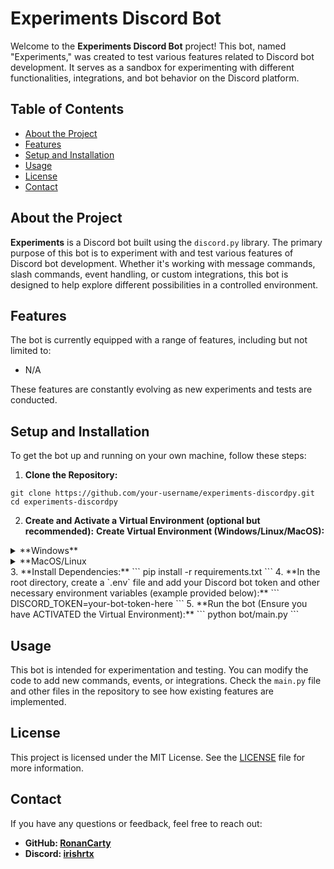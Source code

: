 # Experiments Discord Bot

Welcome to the **Experiments Discord Bot** project! This bot, named "Experiments," was created to test various features related to Discord bot development. It serves as a sandbox for experimenting with different functionalities, integrations, and bot behavior on the Discord platform.

## Table of Contents

- [About the Project](#about-the-project)
- [Features](#features)
- [Setup and Installation](#setup-and-installation)
- [Usage](#usage)
- [License](#license)
- [Contact](#contact)

## About the Project

**Experiments** is a Discord bot built using the `discord.py` library. The primary purpose of this bot is to experiment with and test various features of Discord bot development. Whether it's working with message commands, slash commands, event handling, or custom integrations, this bot is designed to help explore different possibilities in a controlled environment.

## Features

The bot is currently equipped with a range of features, including but not limited to:

- N/A

These features are constantly evolving as new experiments and tests are conducted.

## Setup and Installation

To get the bot up and running on your own machine, follow these steps:

1. **Clone the Repository:**
  ```
  git clone https://github.com/your-username/experiments-discordpy.git
  cd experiments-discordpy
  ```
2. **Create and Activate a Virtual Environment (optional but recommended):**
  **Create Virtual Environment (Windows/Linux/MacOS):**
  <details>
    <summary>**Windows**</summary>
    ```
    python3 -m venv venv
    venv\Scripts\activate
    ```
  </details>
  <details>
    <summary>**MacOS/Linux</summary>
    ```
    python3 -m venv venv
    source venv/bin/activate
    ```
  </details>
3. **Install Dependencies:**
  ```
  pip install -r requirements.txt
  ```
4. **In the root directory, create a `.env` file and add your Discord bot token and other necessary environment variables (example provided below):**
  ```
  DISCORD_TOKEN=your-bot-token-here
  ```
5. **Run the bot (Ensure you have ACTIVATED the Virtual Environment):**
  ```
  python bot/main.py
  ```

## Usage

This bot is intended for experimentation and testing. You can modify the code to add new commands, events, or integrations. Check the `main.py` file and other files in the repository to see how existing features are implemented.

## License

This project is licensed under the MIT License. See the [LICENSE](LICENSE) file for more information.

## Contact

If you have any questions or feedback, feel free to reach out:

- **GitHub: [RonanCarty](https://github.com/RonanCarty)**
- **Discord: [irishrtx](https://discordlookup.com/user/974274752669708288)**
